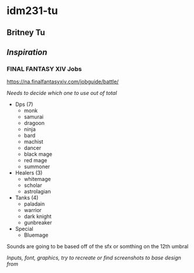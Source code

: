 # idm231-tu
 
## Britney Tu

## __*Inspiration*__

### FINAL FANTASY XIV Jobs
https://na.finalfantasyxiv.com/jobguide/battle/

_Needs to decide which one to use out of total_
- Dps (7)
    - monk
    - samurai
    - dragoon
    - ninja
    - bard
    - machist
    - dancer
    - black mage
    - red mage
    - summoner
- Healers (3)
    - whitemage
    - scholar
    - astrolagian
- Tanks (4)
    - paladain
    - warrior
    - dark knight
    - gunbreaker
- Special
    - Bluemage

Sounds are going to be based off of the sfx or somthing on the 12th umbral

_Inputs, font, graphics, try to recreate or find screenshots to base design from_

